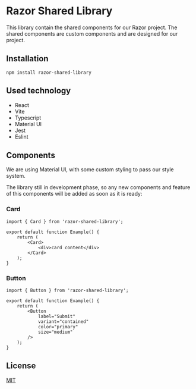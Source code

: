 # Razor Shared Library

This library contain the shared components for our Razor project. The shared components are custom components and are designed for our project.

## Installation

```shell
npm install razor-shared-library
```

## Used technology

-   React
-   Vite
-   Typescript
-   Material UI
-   Jest
-   Eslint

## Components

We are using Material UI, with some custom styling to pass our style system.

The library still in development phase, so any new components and feature of this components will be added as soon as it is ready:

### Card

```tsx
import { Card } from 'razor-shared-library';

export default function Example() {
    return (
        <Card>
            <div>card content</div>
        </Card>
    );
}
```

### Button

```tsx
import { Button } from 'razor-shared-library';

export default function Example() {
    return (
        <Button
            label="Submit"
            variant="contained"
            color="primary"
            size="medium"
        />
    );
}
```

## License

[MIT](https://github.com/Eng-FerasAhmad/razor-shared-library/blob/master/LICENSE)
